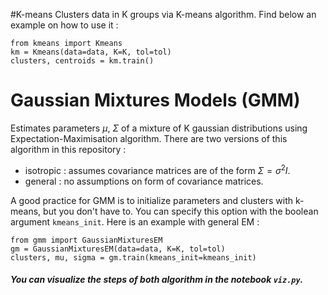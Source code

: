 #K-means
Clusters data in K groups via K-means algorithm. 
Find below an example on how to use it : 
```
from kmeans import Kmeans
km = Kmeans(data=data, K=K, tol=tol)
clusters, centroids = km.train()
```

# Gaussian Mixtures Models (GMM) 
Estimates parameters $\mu$, $\Sigma$ of a mixture of K gaussian distributions using Expectation-Maximisation algorithm. There are two versions of this algorithm in this repository : 
* isotropic : assumes covariance matrices are of the form $\Sigma = \sigma^2 I$.
* general : no assumptions on form of covariance matrices.

A good practice for GMM is to initialize parameters and clusters with k-means, but you don't have to. You can specify this option with the boolean argument `kmeans_init`. 
Here is an example with general EM :
```
from gmm import GaussianMixturesEM
gm = GaussianMixturesEM(data=data, K=K, tol=tol)
clusters, mu, sigma = gm.train(kmeans_init=kmeans_init)
```

##### You can visualize the steps of both algorithm in the notebook `viz.py`.

